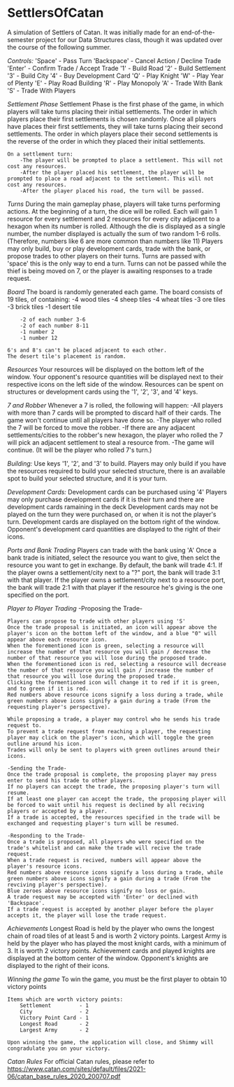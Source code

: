 # SettlersOfCatan
A simulation of Settlers of Catan. It was initially made for an end-of-the-semester project for our Data Structures class, though it was updated over the course of the following summer.

*Controls:* 
	'Space' - Pass Turn
	'Backspace' - Cancel Action / Decline Trade
	'Enter' - Confirm Trade / Accept Trade
	'1' - Build Road
	'2' - Build Settlement
	'3' - Build City
	'4' - Buy Development Card
	'Q' - Play Knight
	'W' - Play Year of Plenty
	'E' - Play Road Building
	'R' - Play Monopoly
	'A' - Trade With Bank
	'S' - Trade With Players
	
*Settlement Phase*
	Settlement Phase is the first phase of the game, in which players will take turns placing their initial settlements.
	The order in which players place their first settlements is chosen randomly.
	Once all players have places their first settlements, they will take turns placing their second settlements.
	The order in which players place their second settlements is the reverse of the order in which they placed their initial settlements.
	
	On a settlement turn:
		-The player will be prompted to place a settlement. This will not cost any resources.
		-After the player placed his settlement, the player will be prompted to place a road adjacent to the settlement. This will not cost any resources.
		-After the player placed his road, the turn will be passed.
		
*Turns*
	During the main gameplay phase, players will take turns performing actions.
	At the beginning of a turn, the dice will be rolled.
	Each will gain 1 resource for every settlement and 2 resources for every city adjacent to a hexagon when its number is rolled.
	Although the die is displayed as a single number, the number displayed is actually the sum of two random 1-6 rolls. (Therefore, numbers like 6 are more common than numbers like 11)
	Players may only build, buy or play development cards, trade with the bank, or propose trades to other players on their turns.
	Turns are passed with 'space' this is the only way to end a turn.
	Turns can not be passed while the thief is being moved on 7, or the player is awaiting responses to a trade request.
	
*Board*
	The board is randomly generated each game.
	The board consists of 19 tiles, of containing:
		-4 wood tiles
		-4 sheep tiles
		-4 wheat tiles
		-3 ore tiles
		-3 brick tiles
		-1 desert tile
		
		-2 of each number 3-6
		-2 of each number 8-11
		-1 number 2
		-1 number 12
		
	6's and 8's can't be placed adjacent to each other.
	The desert tile's placement is random.

*Resources*
	Your resources will be displayed on the bottom left of the window.
	Your opponent's resource quantities will be displayed next to their respective icons on the left side of the window.
	Resources can be spent on structures or development cards using the '1', '2', '3', and '4' keys.

*7 and Robber*
	Whenever a 7 is rolled, the following will happen:
		-All players with more than 7 cards will be prompted to discard half of their cards. The game won't continue until all players have done so.
		-The player who rolled the 7 will be forced to move the robber.
		-If there are any adjacent settlements/cities to the robber's new hexagon, the player who rolled the 7 will pick an adjacent settlement to steal a resource from.
		-The game will continue. (It will be the player who rolled 7's turn.)

*Building:*
	Use keys '1', '2', and '3' to build. 
	Players may only build if you have the resources required to build your selected structure, there is an available spot to build your selected structure, and it is your turn.

*Development Cards:*
	Development cards can be purchased using '4'
	Players may only purchase development cards if it is their turn and there are development cards ramaining in the deck
	Development cards may not be played on the turn they were purchased on, or when it is not the player's turn.
	Development cards are displayed on the bottom right of the window.
	Opponent's development card quantities are displayed to the right of their icons.
	
*Ports and Bank Trading*
	Players can trade with the bank using 'A'
	Once a bank trade is initiated, select the resource you want to give, then selct the resource you want to get in exchange.
	By default, the bank will trade 4:1.
	If the player owns a settlement/city next to a "?" port, the bank will trade 3:1 with that player.
	If the player owns a settlement/city next to a resource port, the bank will trade 2:1 with that player if the resource he's giving is the one specified on the port.
	
*Player to Player Trading*
	-Proposing the Trade-
	
	Players can propose to trade with other players using 'S'
	Once the trade proposal is initiated, an icon will appear above the player's icon on the bottom left of the window, and a blue "0" will appear above each resource icon.
	When the forementioned icon is green, selecting a resource will increase the number of that resource you will gain / decrease the number of that resource you will lose during the proposed trade.
	When the forementioned icon is red, selecting a resource will decrease the number of that resource you will gain / increase the number of that resource you will lose during the proposed trade.
	Clicking the formentioned icon will change it to red if it is green, and to green if it is red.
	Red numbers above resource icons signify a loss during a trade, while green numbers above icons signify a gain during a trade (From the requesting player's perspective).
	
	While proposing a trade, a player may control who he sends his trade request to.
	To prevent a trade request from reaching a player, the requesting player may click on the player's icon, which will toggle the green outline around his icon.
	Trades will only be sent to players with green outlines around their icons.
	
	-Sending the Trade-
	Once the trade proposal is complete, the proposing player may press enter to send his trade to other players.
	If no players can accept the trade, the proposing player's turn will resume. 
	If at least one player can accept the trade, the proposing player will be forced to wait until his request is declined by all reciving players or accepted by a player.
	If a trade is accepted, the resources specified in the trade will be exchanged and requesting player's turn will be resumed.
	
	-Responding to the Trade-
	Once a trade is proposed, all players who were specified on the trade's whitelist and can make the trade will recive the trade request.
	When a trade request is recived, numbers will appear above the player's resource icons.
	Red numbers above resource icons signify a loss during a trade, while green numbers above icons signify a gain during a trade (From the revciving player's perspective).
	Blue zeroes above resource icons signify no loss or gain.
	A trade request may be accepted with 'Enter' or declined with 'Backspace'.
	If a trade request is accepted by another player before the player accepts it, the player will lose the trade request.
	
*Achievements*
	Longest Road is held by the player who owns the longest chain of road tiles of at least 5 and is worth 2 victory points.
	Largest Army is held by the player who has played the most knight cards, with a minimum of 3. It is worth 2 victory points.
	Achievement cards and played knights are displayed at the bottom center of the window.
	Opponent's knights are displayed to the right of their icons.
	
*Winning the game*
	To win the game, you must be the first player to obtain 10 victory points
	
	Items which are worth victory points:
		Settlement         - 1
		City               - 2
		Victory Point Card - 1
		Longest Road       - 2
		Largest Army       - 2
		
	Upon winning the game, the application will close, and Shimmy will congradulate you on your victory.
		
*Catan Rules*
	For official Catan rules, please refer to https://www.catan.com/sites/default/files/2021-06/catan_base_rules_2020_200707.pdf